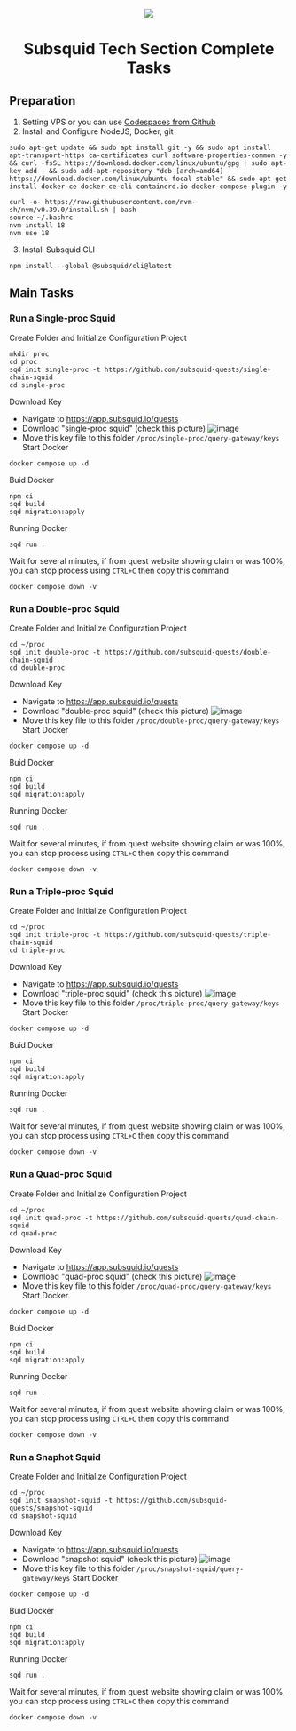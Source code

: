 <p align=center><img src="https://pbs.twimg.com/media/F7DAaWNaAAAZkIe?format=jpg&name=small"> </p>


<h1 align=center> Subsquid Tech Section Complete Tasks <br></h1>

## Preparation
1. Setting VPS or you can use <a href="https://github.com/codespaces">Codespaces from Github</a>
2. Install and Configure NodeJS, Docker, git
```
sudo apt-get update && sudo apt install git -y && sudo apt install apt-transport-https ca-certificates curl software-properties-common -y && curl -fsSL https://download.docker.com/linux/ubuntu/gpg | sudo apt-key add - && sudo add-apt-repository "deb [arch=amd64] https://download.docker.com/linux/ubuntu focal stable" && sudo apt-get install docker-ce docker-ce-cli containerd.io docker-compose-plugin -y
```
```
curl -o- https://raw.githubusercontent.com/nvm-sh/nvm/v0.39.0/install.sh | bash
source ~/.bashrc
nvm install 18
nvm use 18
```
3. Install Subsquid CLI
```
npm install --global @subsquid/cli@latest
```

## Main Tasks
### Run a Single-proc Squid
Create Folder and Initialize Configuration Project
```
mkdir proc
cd proc
sqd init single-proc -t https://github.com/subsquid-quests/single-chain-squid
cd single-proc
```
Download Key
* Navigate to https://app.subsquid.io/quests
* Download "single-proc squid" (check this picture)
  ![image](https://github.com/TestnetManiac/subsquid/assets/117708040/6a74da5c-3650-42ed-b58a-f936a5e1a659)
* Move this key file to this folder ``/proc/single-proc/query-gateway/keys``
Start Docker
```
docker compose up -d
```
Buid Docker
```
npm ci
sqd build
sqd migration:apply
```
Running Docker
```
sqd run .
```
Wait for several minutes, if from quest website showing claim or was 100%, you can stop process using ``CTRL+C`` then copy this command
```
docker compose down -v
```
### Run a Double-proc Squid
Create Folder and Initialize Configuration Project
```
cd ~/proc
sqd init double-proc -t https://github.com/subsquid-quests/double-chain-squid
cd double-proc
```
Download Key
* Navigate to https://app.subsquid.io/quests
* Download "double-proc squid" (check this picture)
  ![image](https://github.com/TestnetManiac/subsquid/assets/117708040/66dae6f0-1bdb-4671-aa07-34489c011042)
* Move this key file to this folder ``/proc/double-proc/query-gateway/keys``
Start Docker
```
docker compose up -d
```
Buid Docker
```
npm ci
sqd build
sqd migration:apply
```
Running Docker
```
sqd run .
```
Wait for several minutes, if from quest website showing claim or was 100%, you can stop process using ``CTRL+C`` then copy this command
```
docker compose down -v
```
### Run a Triple-proc Squid
Create Folder and Initialize Configuration Project
```
cd ~/proc
sqd init triple-proc -t https://github.com/subsquid-quests/triple-chain-squid
cd triple-proc
```
Download Key
* Navigate to https://app.subsquid.io/quests
* Download "triple-proc squid" (check this picture)
  ![image](https://github.com/TestnetManiac/subsquid/assets/117708040/23fc6993-8cfe-45a1-a363-67366968dd6c)
* Move this key file to this folder ``/proc/triple-proc/query-gateway/keys``
Start Docker
```
docker compose up -d
```
Buid Docker
```
npm ci
sqd build
sqd migration:apply
```
Running Docker
```
sqd run .
```
Wait for several minutes, if from quest website showing claim or was 100%, you can stop process using ``CTRL+C`` then copy this command
```
docker compose down -v
```
### Run a Quad-proc Squid
Create Folder and Initialize Configuration Project
```
cd ~/proc
sqd init quad-proc -t https://github.com/subsquid-quests/quad-chain-squid
cd quad-proc
```
Download Key
* Navigate to https://app.subsquid.io/quests
* Download "quad-proc squid" (check this picture)
  ![image](https://github.com/TestnetManiac/subsquid/assets/117708040/8640aba0-094d-44c6-b685-4c91ae6d21d0)
* Move this key file to this folder ``/proc/quad-proc/query-gateway/keys``
Start Docker
```
docker compose up -d
```
Buid Docker
```
npm ci
sqd build
sqd migration:apply
```
Running Docker
```
sqd run .
```
Wait for several minutes, if from quest website showing claim or was 100%, you can stop process using ``CTRL+C`` then copy this command
```
docker compose down -v
```
### Run a Snaphot Squid
Create Folder and Initialize Configuration Project
```
cd ~/proc
sqd init snapshot-squid -t https://github.com/subsquid-quests/snapshot-squid
cd snapshot-squid
```
Download Key
* Navigate to https://app.subsquid.io/quests
* Download "snapshot squid" (check this picture)
  ![image](https://github.com/TestnetManiac/subsquid/assets/117708040/8640aba0-094d-44c6-b685-4c91ae6d21d0)
* Move this key file to this folder ``/proc/snapshot-squid/query-gateway/keys``
Start Docker
```
docker compose up -d
```
Buid Docker
```
npm ci
sqd build
sqd migration:apply
```
Running Docker
```
sqd run .
```
Wait for several minutes, if from quest website showing claim or was 100%, you can stop process using ``CTRL+C`` then copy this command
```
docker compose down -v
```
